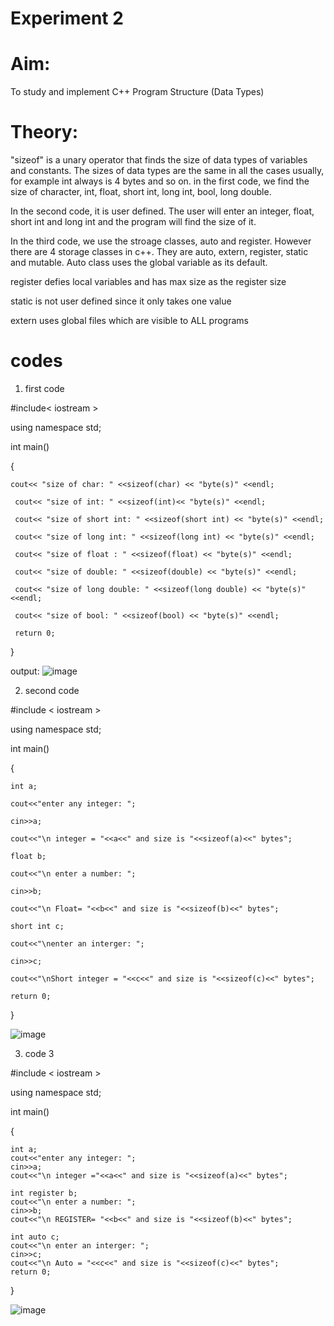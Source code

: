 # Experiment 2 

# Aim: 
To study and implement C++ Program Structure (Data Types)

# Theory: 
"sizeof" is a unary operator that finds the size of data types of variables and constants. The sizes of data types are the same in all the cases usually, for example int always is 4 bytes and so on. 
in the first code, we find the size of character, int, float, short int, long int, bool, long double. 

In the second code, it is user defined. The user will enter an integer, float, short int and long int and the program will find the size of it. 

In the third code, we use the stroage classes, auto and register. However there are 4 storage classes in c++. They are auto, extern, register, static and mutable.
Auto class uses the global variable as its default. 

register defies local variables and has max size as the register size 

static is not user defined since it only takes one value 

extern uses global files which are visible to ALL programs 

# codes
 1. first code

#include< iostream >

using namespace std;

int main()

{

    cout<< "size of char: " <<sizeof(char) << "byte(s)" <<endl;
    
     cout<< "size of int: " <<sizeof(int)<< "byte(s)" <<endl;
     
     cout<< "size of short int: " <<sizeof(short int) << "byte(s)" <<endl;
     
     cout<< "size of long int: " <<sizeof(long int) << "byte(s)" <<endl;
     
     cout<< "size of float : " <<sizeof(float) << "byte(s)" <<endl;
     
     cout<< "size of double: " <<sizeof(double) << "byte(s)" <<endl;
     
     cout<< "size of long double: " <<sizeof(long double) << "byte(s)" <<endl;
     
     cout<< "size of bool: " <<sizeof(bool) << "byte(s)" <<endl;
     
     return 0;
     
}

output:
![image](https://github.com/user-attachments/assets/ea901ae5-aedb-496c-83a1-5c3906674ab4)

2. second code

#include < iostream >

using namespace std;

int main()

{

    int a;
    
    cout<<"enter any integer: ";
    
    cin>>a;
    
    cout<<"\n integer = "<<a<<" and size is "<<sizeof(a)<<" bytes";
    
    float b;
    
    cout<<"\n enter a number: ";
    
    cin>>b;
    
    cout<<"\n Float= "<<b<<" and size is "<<sizeof(b)<<" bytes";
    
    short int c;
    
    cout<<"\nenter an interger: ";
    
    cin>>c;
    
    cout<<"\nShort integer = "<<c<<" and size is "<<sizeof(c)<<" bytes";
    
    return 0;
    
}

![image](https://github.com/user-attachments/assets/eed71c05-278f-45c9-aa61-3484372a9ecb)



3. code 3 

#include < iostream >

using namespace std;

int main()

{

    int a;
    cout<<"enter any integer: ";
    cin>>a;
    cout<<"\n integer ="<<a<<" and size is "<<sizeof(a)<<" bytes";
    
    int register b;
    cout<<"\n enter a number: ";
    cin>>b;
    cout<<"\n REGISTER= "<<b<<" and size is "<<sizeof(b)<<" bytes";
    
    int auto c;
    cout<<"\n enter an interger: ";
    cin>>c;
    cout<<"\n Auto = "<<c<<" and size is "<<sizeof(c)<<" bytes";
    return 0;
}

![image](https://github.com/user-attachments/assets/4a9ac1b8-6aab-4f31-9222-18b75c5aa701)
